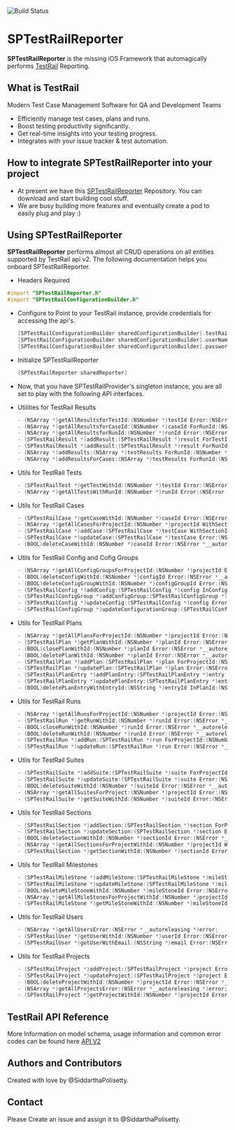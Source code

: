![Build Status](https://travis-ci.com/SiddarthaPolisetty/SPTestRailReporter.svg?token=gvbx8gBcsPpfM9guFszy&branch=master)
# **SPTestRailReporter**
**SPTestRailReporter** is the missing iOS Framework that automagically performs [TestRail](http://www.gurock.com/testrail/) Reporting.

## What is TestRail
Modern Test Case Management Software for QA and Development Teams
- Efficiently manage test cases, plans and runs.
- Boost testing productivity significantly.
- Get real-time insights into your testing progress.
- Integrates with your issue tracker & test automation.

## How to integrate SPTestRailReporter into your project
- At present we have this [SPTestRailReporter](https://github.com/SiddarthaPolisetty/SPTestRailReporter) Repository. You can download and start building cool stuff.
- We are busy building more features and eventually create a pod to easily plug and play :)

## Using SPTestRailReporter
**SPTestRailReporter** performs almost all CRUD operations on all entities supported by TestRail api v2. The following documentation helps you onboard SPTestRailReporter.

- Headers Required
```objective-c
#import "SPTestRailReporter.h"
#import "SPTestRailConfigurationBuilder.h"
```

- Configure to Point to your TestRail instance, provide credentials for accessing the api's.
    ```objective-c
    [SPTestRailConfigurationBuilder sharedConfigurationBuilder].testRailBaseURL = [NSURL URLWithString:@"<yourtestrailurl>"];
    [SPTestRailConfigurationBuilder sharedConfigurationBuilder].userName = @"<yourtestrailemail>";
    [SPTestRailConfigurationBuilder sharedConfigurationBuilder].password = @"<yourtestrailpassword>";
    ```

- Initialize SPTestRailReporter
    ```objective-c
    [SPTestRailReporter sharedReporter]
    ```

- Now, that you have SPTestRailProvider's singleton instance, you are all set to play with the following API interfaces.

- Utilities for TestRail Results
    ```objective-c
    - (NSArray *)getAllResultsforTestId:(NSNumber *)testId Error:(NSError *__autoreleasing *)error;
    - (NSArray *)getAllResultsforCaseId:(NSNumber *)caseId ForRunId:(NSNumber *)runId Error:(NSError *__autoreleasing *)error;
    - (NSArray *)getAllResultsforRunId:(NSNumber *)runId Error:(NSError *__autoreleasing *)error;
    - (SPTestRailResult *)addResult:(SPTestRailResult *)result ForTestId:(NSNumber *)testId Error:(NSError *__autoreleasing *)error;
    - (SPTestRailResult *)addResult:(SPTestRailResult *)result ForRunId:(NSNumber *)runId ForCaseId:(NSNumber *)caseId Error:(NSError *__autoreleasing *)error;
    - (NSArray *)addResults:(NSArray *)testResults ForRunId:(NSNumber *)runId Error:(NSError *__autoreleasing *)error;
    - (NSArray *)addResultsForCases:(NSArray *)testResults ForRunId:(NSNumber *)runId Error:(NSError *__autoreleasing *)error;
    ```

- Utils for TestRail Tests
    ```objective-c
    - (SPTestRailTest *)getTestWithId:(NSNumber *)testId Error:(NSError *__autoreleasing *)error;
    - (NSArray *)getAllTestsWithRunId:(NSNumber *)runId Error:(NSError *__autoreleasing *)error;
    ```

- Utils for TestRail Cases
    ```objective-c
    - (SPTestRailCase *)getCaseWithId:(NSNumber *)caseId Error:(NSError *__autoreleasing *)error;
    - (NSArray *)getAllCasesForProjectId:(NSNumber *)projectId WithSectionId:(NSNumber *)sectionId WithSuiteId:(NSNumber *)suiteId Error:(NSError *__autoreleasing *)error;
    - (SPTestRailCase *)addCase:(SPTestRailCase *)testCase WithSectionId:(NSNumber *)sectionId Error:(NSError *__autoreleasing *)error;
    - (SPTestRailCase *)updateCase:(SPTestRailCase *)testCase Error:(NSError *__autoreleasing *)error;
    - (BOOL)deleteCaseWithId:(NSNumber *)caseId Error:(NSError *__autoreleasing *)error;
    ```

- Utils for TestRail Config and Cofig Groups
    ```objective-c
    - (NSArray *)getAllConfigGroupsForProjectId:(NSNumber *)projectId Error:(NSError *__autoreleasing *)error;
    - (BOOL)deleteConfigWithId:(NSNumber *)configId Error:(NSError *__autoreleasing *)error;
    - (BOOL)deleteConfigGroupWithId:(NSNumber *)configGroupId Error:(NSError *__autoreleasing *)error;
    - (SPTestRailConfig *)addConfig:(SPTestRailConfig *)config InConfigGroupId:(NSNumber *)configGroupId Error:(NSError *__autoreleasing *)error;
    - (SPTestRailConfigGroup *)addConfigGroup:(SPTestRailConfigGroup *)configGroup InProjectId:(NSNumber *)projectId Error:(NSError *__autoreleasing *)error;
    - (SPTestRailConfig *)updateConfig:(SPTestRailConfig *)config Error:(NSError *__autoreleasing *)error;
    - (SPTestRailConfigGroup *)updateConfigurationGroup:(SPTestRailConfigGroup *)configGroup Error:(NSError *__autoreleasing *)error;
    ```

- Utils for TestRail Plans
    ```objective-c
    - (NSArray *)getAllPlansForProjectId:(NSNumber *)projectId Error:(NSError *__autoreleasing *)error;
    - (SPTestRailPlan *)getPlanWithId:(NSNumber *)planId Error:(NSError *__autoreleasing *)error;
    - (BOOL)closePlanWithId:(NSNumber *)planId Error:(NSError *__autoreleasing *)error;
    - (BOOL)deletePlanWithId:(NSNumber *)planId Error:(NSError *__autoreleasing *)error;
    - (SPTestRailPlan *)addPlan:(SPTestRailPlan *)plan ForProjectId:(NSNumber *)projectId Error:(NSError *__autoreleasing *)error;
    - (SPTestRailPlan *)updatePlan:(SPTestRailPlan *)plan Error:(NSError *__autoreleasing *)error;
    - (SPTestRailPlanEntry *)addPlanEntry:(SPTestRailPlanEntry *)entry InPlanId:(NSNumber *)planId Error:(NSError *__autoreleasing *)error;
    - (SPTestRailPlanEntry *)updatePlanEntry:(SPTestRailPlanEntry *)entry InPlanId:(NSNumber *)planId Error:(NSError *__autoreleasing *)error;
    - (BOOL)deletePLanEntryWithEntryId:(NSString *)entryId InPlanId:(NSNumber *)planId Error:(NSError *__autoreleasing *)error;
    ```

- Utils for TestRail Runs
    ```objective-c
    - (NSArray *)getAllRunsForProjectId:(NSNumber *)projectId Error:(NSError *__autoreleasing *)error;
    - (SPTestRailRun *)getRunWithId:(NSNumber *)runId Error:(NSError *__autoreleasing *)error;
    - (BOOL)closeRunWithId:(NSNumber *)runId Error:(NSError *__autoreleasing *)error;
    - (BOOL)deleteRunWithId:(NSNumber *)runId Error:(NSError *__autoreleasing *)error;
    - (SPTestRailRun *)addRun:(SPTestRailRun *)run ForProjectId:(NSNumber *)projectId Error:(NSError *__autoreleasing *)error;
    - (SPTestRailRun *)updateRun:(SPTestRailRun *)run Error:(NSError *__autoreleasing *)error;
    ```

- Utils for TestRail Suites
    ```objective-c
    - (SPTestRailSuite *)addSuite:(SPTestRailSuite *)suite ForProjectId:(NSNumber *)projectId Error:(NSError *__autoreleasing *)error;
    - (SPTestRailSuite *)updateSuite:(SPTestRailSuite *)suite Error:(NSError *__autoreleasing *)error;
    - (BOOL)deleteSuiteWithId:(NSNumber *)suiteId Error:(NSError *__autoreleasing *)error;
    - (NSArray *)getAllSuitesForProject:(NSNumber *)projectId Error:(NSError *__autoreleasing *)error;
    - (SPTestRailSuite *)getSuiteWithId:(NSNumber *)suiteId Error:(NSError *__autoreleasing *)error;
    ```

- Utils for TestRail Sections
    ```objective-c
    - (SPTestRailSection *)addSection:(SPTestRailSection *)section ForProjectId:(NSNumber *)projectId Error:(NSError *__autoreleasing *)error;
    - (SPTestRailSection *)updateSection:(SPTestRailSection *)section Error:(NSError *__autoreleasing *)error;
    - (BOOL)deleteSectionWithId:(NSNumber *)sectionId Error:(NSError *__autoreleasing *)error;
    - (NSArray *)getAllSectionsForProjectWithId:(NSNumber *)projectId WithSuiteId:(NSNumber *)suiteId Error:(NSError *__autoreleasing *)error;
    - (SPTestRailSection *)getSectionWithId:(NSNumber *)sectionId Error:(NSError *__autoreleasing *)error;
    ```

- Utils for TestRail Milestones
    ```objective-c
    - (SPTestRailMileStone *)addMileStone:(SPTestRailMileStone *)mileStone ForProjectId:(NSNumber *)projectId Error:(NSError *__autoreleasing *)error;
    - (SPTestRailMileStone *)updateMileStone:(SPTestRailMileStone *)mileStone Error:(NSError *__autoreleasing *)error;
    - (BOOL)deleteMileStoneWithId:(NSNumber *)mileStoneId Error:(NSError *__autoreleasing *)error;
    - (NSArray *)getAllMileStonesForProjectWithId:(NSNumber *)projectId Error:(NSError *__autoreleasing *)error;
    - (SPTestRailMileStone *)getMileStoneWithId:(NSNumber *)mileStoneId Error:(NSError *__autoreleasing *)error;
    ```

- Utils for TestRail Users
    ```objective-c
    - (NSArray *)getAllUsersError:(NSError *__autoreleasing *)error;
    - (SPTestRailUser *)getUserWithId:(NSNumber *)userId Error:(NSError *__autoreleasing *)error;
    - (SPTestRailUser *)getUserWithEmail:(NSString *)email Error:(NSError *__autoreleasing *)error;
    ```

- Utils for TestRail Projects
    ```objective-c
    - (SPTestRailProject *)addProject:(SPTestRailProject *)project Error:(NSError *__autoreleasing *)error;
    - (SPTestRailProject *)updateProject:(SPTestRailProject *)project Error:(NSError *__autoreleasing *)error;
    - (BOOL)deleteProjectWithId:(NSNumber *)projectId Error:(NSError *__autoreleasing *)error;
    - (NSArray *)getAllProjectsError:(NSError *__autoreleasing *)error;
    - (SPTestRailProject *)getProjectWithId:(NSNumber *)projectId Error:(NSError *__autoreleasing *)error;
    ```

## TestRail API Reference
More Information on model schema, usage information and common error codes can be found here [API V2](http://docs.gurock.com/testrail-api2/start) 

## Authors and Contributors
Created with love by @SiddarthaPolisetty. 

## Contact
Please Create an issue and assign it to @SiddarthaPolisetty.